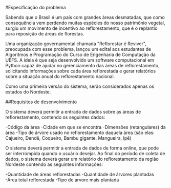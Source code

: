 #Especificação do problema

Sabendo que o Brasil é um país com grandes áreas desmatadas, que como consequência vem perdendo muitas espécies do nosso patrimônio vegetal, surgiu um movimento de incentivo ao reflorestamento, que é o replantio para reposição de áreas de florestas.

Uma organização governamental chamada "Reflorestar é Reviver", preocupada com esse problema, lançou um edital aos estudantes de Algoritmos e Programação do Curso de Engenharia de Computação da UEFS. A ideia é que seja desenvolvido um software computacional em Python capaz de ajudar no gerenciamento das áreas de reflorestamento, solicitando informações sobre cada área reflorestada e gerar relatórios sobre a situação anual do reflorestamento nacional.

Como uma primeira versão do sistema, serão considerados apenas os estados do Nordeste. 

##Requisitos de desenvolvimento

O sistema deverá permitir a entrada de dados sobre as áreas de reflorestamento, contendo os seguintes dados:

-Código da área
-Cidade em que se encontra
-Dimensões (retangulares) da área
-Tipo de árvore usado no reflorestamento daquela área (são elas: Cajueiro, Dendê, Coqueiro, Bambu gigante, Mangueira, Ipê)

O sistema deverá permitir a entrada de dados de forma online, que pode ser interrompida quando o usuário desejar. Ao final do período de coleta de dados, o sistema deverá gerar um relatório do reflorestamento da região Nordeste contendo as seguintes informações:

-Quantidade de áreas reflorestadas
-Quantidade de árvores plantadas
-Área total reflorestada
-Tipo de árvore mais plantada